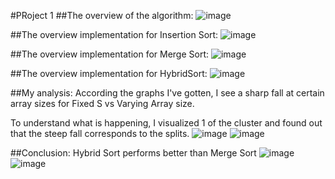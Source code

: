 #PRoject 1
##The overview of the algorithm:
![image](https://github.com/Cebelle1/NTU-SCSE-Y2/assets/84433822/6267244c-0cb7-4ca5-8443-3709764c2ea3)

##The overview implementation for Insertion Sort:
![image](https://github.com/Cebelle1/NTU-SCSE-Y2/assets/84433822/c32d9713-a416-4a36-be4e-d80bf40502ea)

##The overview implementation for Merge Sort:
![image](https://github.com/Cebelle1/NTU-SCSE-Y2/assets/84433822/bb56a98c-ae95-46de-a061-416e1e757706)

##The overview implementation for HybridSort:
![image](https://github.com/Cebelle1/NTU-SCSE-Y2/assets/84433822/d3db51fd-95e4-4f2e-a867-6c3652c5bef5)

##My analysis:
According the graphs I've gotten, I see a sharp fall at certain array sizes for Fixed S vs Varying Array size.

To understand what is happening, I visualized 1 of the cluster and found out that the steep fall corresponds to the splits.
![image](https://github.com/Cebelle1/NTU-SCSE-Y2/assets/84433822/5e3d188a-f92f-4440-9f4b-8fd9c88cf9eb)
![image](https://github.com/Cebelle1/NTU-SCSE-Y2/assets/84433822/33e4206a-a5bf-43a0-933b-5328129cf5b5)

##Conclusion:
Hybrid Sort performs better than Merge Sort
![image](https://github.com/Cebelle1/NTU-SCSE-Y2/assets/84433822/be1579d5-2e4a-4209-8552-a35640e449ec)
![image](https://github.com/Cebelle1/NTU-SCSE-Y2/assets/84433822/656798e3-f66f-45ed-aa56-ea76b2c24399)






